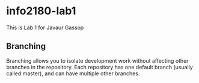 # info2180-lab1

This is Lab 1 for Javaur Gassop

## Branching

Branching allows you to isolate development work without affecting other branches in the repository. Each repository has one default branch (usually called master), and can have multiple other branches.

